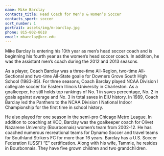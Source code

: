 ```yaml
---
name: Mike Barclay
contacts_title: Head Coach for Men’s & Women’s Soccer
contacts_sport: soccer
sort_number: 1
portrait: assets/img/m-barclay.jpg
phone: 815‑802‑8618
email: mbarclay@kcc.edu
---
```

Mike Barclay is entering his 10th year as men’s head soccer coach and is beginning his fourth year as the women’s head soccer coach. In addition, he was the assistant men’s coach during the 2012 and 2013 seasons.

As a player, Coach Barclay was a three-time All-Region, two-time All-Sectional and two-time All-State goalie for Downers Grove South High School (1983-85). For three seasons, Coach Barclay played NCAA Division I collegiate soccer for Eastern Illinois University in Charleston. As a goalkeeper, he still holds top rankings of No. 1 in saves percentage, No. 2 in goals against average and No. 3 in total saves in EIU history. In 1989, Coach Barclay led the Panthers to the NCAA Division I National Indoor Championship for the first time in school history.

He also played for one season in the semi-pro Chicago Metro League. In addition to coaching at KCC, Barclay was the goalkeeper coach for Olivet Nazarene University (Bourbonnais) women’s team from 2002-12. He has coached numerous recreational teams for Dynamo Soccer and travel teams for Southland Strikers FC for more than 16 years. Barclay has a U.S. Soccer Federation (USSF) “E” certification. Along with his wife, Tammie, he resides in Bourbonnais. They have five grown children and two grandchildren.
